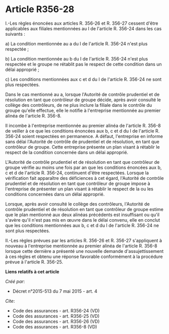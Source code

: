 # Article R356-28

I.-Les règles énoncées aux articles R. 356-26 et R. 356-27 cessent d'être applicables aux filiales mentionnées au I de
l'article R. 356-24 dans les cas suivants : 

a) La condition mentionnée au a du I de l'article R. 356-24 n'est plus respectée ; 

b) La condition mentionnée au b du I de l'article R. 356-24 n'est plus respectée et le groupe ne rétablit pas le respect de
cette condition dans un délai approprié ; 

c) Les conditions mentionnées aux c et d du I de l'article R. 356-24 ne sont plus respectées. 

Dans le cas mentionné au a, lorsque l'Autorité de contrôle prudentiel et de résolution en tant que contrôleur de groupe
décide, après avoir consulté le collège des contrôleurs, de ne plus inclure la filiale dans le contrôle du groupe qu'elle
effectue, elle le notifie à l'entreprise mentionnée au premier alinéa de l'article R. 356-8. 

Il incombe à l'entreprise mentionnée au premier alinéa de l'article R. 356-8 de veiller à ce que les conditions énoncées aux
b, c et d du I de l'article R. 356-24 soient respectées en permanence. A défaut, l'entreprise en informe sans délai
l'Autorité de contrôle de prudentiel et de résolution, en tant que contrôleur de groupe. Cette entreprise présente un plan
visant à rétablir le respect de la condition concernée dans un délai approprié. 

L'Autorité de contrôle prudentiel et de résolution en tant que contrôleur de groupe vérifie au moins une fois par an que les
conditions énoncées aux b, c et d de l'article R. 356-24, continuent d'être respectées. Lorsque la vérification fait
apparaître des déficiences à cet égard, l'Autorité de contrôle prudentiel et de résolution en tant que contrôleur de groupe
impose à l'entreprise de présenter un plan visant à rétablir le respect de la ou les conditions concernées dans un délai
approprié. 

Lorsque, après avoir consulté le collège des contrôleurs, l'Autorité de contrôle prudentiel et de résolution en tant que
contrôleur de groupe estime que le plan mentionné aux deux alinéas précédents est insuffisant ou qu'il s'avère qu'il n'est
pas mis en œuvre dans le délai convenu, elle en conclut que les conditions mentionnées aux b, c et d du I de l'article R.
356-24 ne sont plus respectées. 

II.-Les règles prévues par les articles R. 356-26 et R. 356-27 s'appliquent à nouveau à l'entreprise mentionnée au premier
alinéa de l'article R. 356-8 lorsque cette dernière a présenté une nouvelle demande d'assujettissement à ces règles et obtenu
une réponse favorable conformément à la procédure prévue à l'article R. 356-25.

**Liens relatifs à cet article**

_Créé par_:

  - Décret n°2015-513 du 7 mai 2015 - art. 4

_Cite_:

  - Code des assurances - art. R356-24 (VD)
  - Code des assurances - art. R356-25 (VD)
  - Code des assurances - art. R356-26 (VD)
  - Code des assurances - art. R356-8 (VD)
